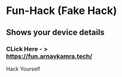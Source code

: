 # Fun-Hack (Fake Hack)
## Shows your device details

### CLick Here - ><br> https://fun.arnavkamra.tech/
Hack Yourself
